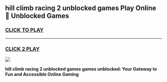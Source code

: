 
## hill climb racing 2 unblocked games Play Online 👋 Unblocked Games
<h3>
<a href="https://premium.freeplayer.one?title=hill_climb_racing_2_unblocked_games&ref=19F">CLICK TO PLAY</a></h3>
<hr>

<h3>
<a href="https://premium.freeplayer.one?title=hill_climb_racing_2_unblocked_games&ref=19F">CLICK 2 PLAY</a>
  
</h3>

<a href="https://premium.freeplayer.one?title=hill_climb_racing_2_unblocked_games&ref=19F"><img src="https://clearcache.store/games.png"></a>


**hill climb racing 2 unblocked games games unblocked: Your Gateway to Fun and Accessible Online Gaming**
